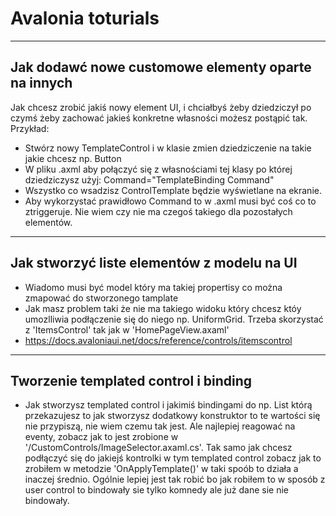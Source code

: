 ﻿# Avalonia toturials

---

## Jak dodawć nowe customowe elementy oparte na innych
Jak chcesz zrobić jakiś nowy element UI, i chciałbyś żeby dziedziczył po czymś żeby zachować jakieś konkretne własności możesz postąpić tak.
Przykład:
 - Stwórz nowy TemplateControl i w klasie zmien dziedziczenie na takie jakie chcesz np. Button
 - W pliku .axml aby połączyć się z własnościami tej klasy po której dziedziczysz użyj: Command="TemplateBinding Command"
 - Wszystko co wsadzisz ControlTemplate będzie wyświetlane na ekranie.
 - Aby wykorzystać prawidłowo Command to w .axml musi być coś co to ztriggeruje. Nie wiem czy nie ma czegoś takiego dla pozostałych elementów.

---

## Jak stworzyć liste elementów z modelu na UI
 - Wiadomo musi być model który ma takiej propertisy co można zmapować do stworzonego tamplate 
 - Jak masz problem taki że nie ma takiego widoku który chcesz któy umozlliwia podłączenie się do niego np. UniformGrid. Trzeba skorzystać z 'ItemsControl' tak jak w 'HomePageView.axaml'
 - https://docs.avaloniaui.net/docs/reference/controls/itemscontrol

---

## Tworzenie templated control i binding
- Jak stworzysz templated control i jakimiś bindingami do np. List<string> którą przekazujesz to jak stworzysz dodatkowy konstruktor to te wartości się nie przypiszą, nie wiem czemu tak jest. Ale najlepiej reagować na eventy, zobacz jak to jest zrobione w '/CustomControls/ImageSelector.axaml.cs'. Tak samo jak chcesz podłączyć się do jakiejś kontrolki w tym templated control zobacz jak to zrobiłem w metodzie 'OnApplyTemplate()' w taki spoób to działa a inaczej średnio. Ogólnie lepiej jest tak robić bo jak robiłem to w sposób z user control to bindowały sie tylko komnedy ale już dane sie nie bindowały.

